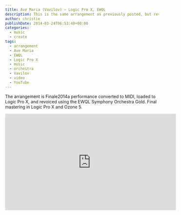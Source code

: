 ```yaml
---
title: Ave Maria (Vavilov) – Logic Pro X, EWQL
description: This is the same arrangement as previously posted, but revoiced.
author: christie
publishDate: 2014-03-24T06:53:48+00:00
categories:
  - music
  - create
tags:
  - arrangement
  - Ave Maria
  - EWQL
  - Logic Pro X
  - music
  - orchestra
  - Vavilov
  - video
  - YouTube
---
```


The arrangement is Finale2014a performance converted to MIDI, loaded to Logic Pro X, and revoiced using the EWQL Symphony Orchestra Gold. Final mastering in Logic Pro X and Ozone 5.

<iframe width="560" height="315" src="https://www.youtube.com/embed/j52Vxi4Ii5o" title="YouTube video player" frameborder="0" allow="accelerometer; autoplay; clipboard-write; encrypted-media; gyroscope; picture-in-picture" allowfullscreen></iframe>

